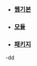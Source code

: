 
- ### [웹기본](https://github.com/banziha104/DjangoProjects/blob/master/FirstWeek/FirstWeek.md)

- ### [모듈](https://github.com/banziha104/DjangoProjects/blob/master/Study/Module.md)

- ### [패키지](https://github.com/banziha104/DjangoProjects/blob/master/Study/Package2.md)

-dd